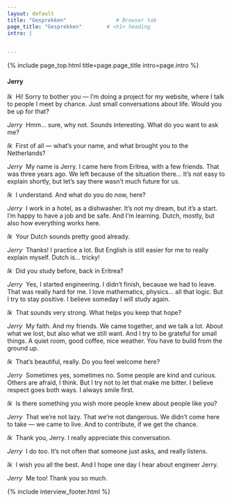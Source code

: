 ```yaml
---
layout: default
title: "Gesprekken"                # Browser tab
page_title: "Gesprekken"        # <h1> heading
intro: |
  

---
```


{% include page_top.html 
   title=page.page_title 
   intro=page.intro 
%}

<div class="custom-section">

<h4>Jerry</h4>

<p><em>Ik</em>&nbsp; Hi! Sorry to bother you — I’m doing a project for my website, where I talk to people I meet by chance. Just small conversations about life. Would you be up for that?</p>

<p><em>Jerry</em>&nbsp; Hmm… sure, why not. Sounds interesting. What do you want to ask me?</p>

<p><em>Ik</em>&nbsp; First of all — what’s your name, and what brought you to the Netherlands?</p>

<p><em>Jerry</em>&nbsp; My name is Jerry. I came here from Eritrea, with a few friends. That was three years ago. We left because of the situation there… It’s not easy to explain shortly, but let’s say there wasn’t much future for us.</p>

<p><em>Ik</em>&nbsp; I understand. And what do you do now, here?</p>

<p><em>Jerry</em>&nbsp; I work in a hotel, as a dishwasher. It’s not my dream, but it’s a start. I’m happy to have a job and be safe. And I’m learning. Dutch, mostly, but also how everything works here.</p>

<p><em>Ik</em>&nbsp; Your Dutch sounds pretty good already.</p>

<p><em>Jerry</em>&nbsp; Thanks! I practice a lot. But English is still easier for me to really explain myself. Dutch is… tricky!</p>

<p><em>Ik</em>&nbsp; Did you study before, back in Eritrea?</p>

<p><em>Jerry</em>&nbsp; Yes, I started engineering. I didn’t finish, because we had to leave. That was really hard for me. I love mathematics, physics… all that logic. But I try to stay positive. I believe someday I will study again.</p>

<p><em>Ik</em>&nbsp; That sounds very strong. What helps you keep that hope?</p>

<p><em>Jerry</em>&nbsp; My faith. And my friends. We came together, and we talk a lot. About what we lost, but also what we still want. And I try to be grateful for small things. A quiet room, good coffee, nice weather. You have to build from the ground up.</p>

<p><em>Ik</em>&nbsp; That’s beautiful, really. Do you feel welcome here?</p>

<p><em>Jerry</em>&nbsp; Sometimes yes, sometimes no. Some people are kind and curious. Others are afraid, I think. But I try not to let that make me bitter. I believe respect goes both ways. I always smile first.</p>

<p><em>Ik</em>&nbsp; Is there something you wish more people knew about people like you?</p>

<p><em>Jerry</em>&nbsp; That we’re not lazy. That we’re not dangerous. We didn’t come here to take — we came to live. And to contribute, if we get the chance.</p>

<p><em>Ik</em>&nbsp; Thank you, Jerry. I really appreciate this conversation.</p>

<p><em>Jerry</em>&nbsp; I do too. It’s not often that someone just asks, and really listens.</p>

<p><em>Ik</em>&nbsp; I wish you all the best. And I hope one day I hear about engineer Jerry.</p>

<p><em>Jerry</em>&nbsp; Me too! Thank you so much.</p>

{% include interview_footer.html %}
  
</div>

